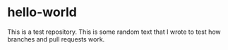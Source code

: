 # hello-world
This is a test repository.
This is some random text that I wrote to test how branches and pull requests work.
